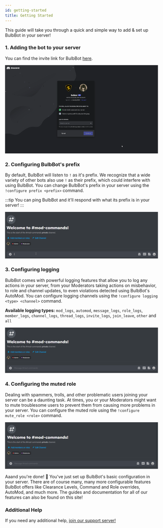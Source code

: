 ```yaml
---
id: getting-started
title: Getting Started
---
```


This guide will take you through a quick and simple way to add & set up BulbBot in your server!

### 1. Adding the bot to your server

You can find the invite link for BulbBot [here](https://bulbbot.rocks/invite).

![Invite](./assets/invite-process.gif)

### 2. Configuring BulbBot's prefix

By default, BulbBot will listen to `!` as it's prefix. We recognize that a wide variety of other bots also use `!` as their prefix, which could interfere with using BulbBot. You can change BulbBot's prefix in your server using the `!configure prefix <prefix>` command.

:::tip
You can ping BulbBot and it'll respond with what its prefix is in your server!
:::

![Prefix](./assets/change-prefix.gif)

### 3. Configuring logging

BulbBot comes with powerful logging features that allow you to log any actions in your server, from your Moderators taking actions on misbehavior, to role and channel updates, to even violations detected using BulbBot's AutoMod. You can configure logging channels using the `!configure logging <type> <channel>` command.

**Available logging types:** `mod_logs`, `automod`, `message_logs`, `role_logs`, `member_logs`, `channel_logs`, `thread_logs`, `invite_logs`, `join_leave`, `other` and `all`

![Logging](./assets/setup-logging.gif)

### 4. Configuring the muted role

Dealing with spammers, trolls, and other problematic users joining your server can be a daunting task. At times, you or your Moderators might want to mute troublesome users to prevent them from causing more problems in your server. You can configure the muted role using the `!configure mute_role <role>` command.

![Mute_role](./assets/setup-mute-role.gif)

Aaand you're done! :tada: You've just set up BulbBot's basic configuration in your server. There are of course many, many more configurable features BulbBot offers like Clearance Levels, Command and Role overrides, AutoMod, and much more. The guides and documentation for all of our features can also be found on this site!

### Additional Help
If you need any additional help, [join our support server!](https://bulbbot.rocks/discord)
